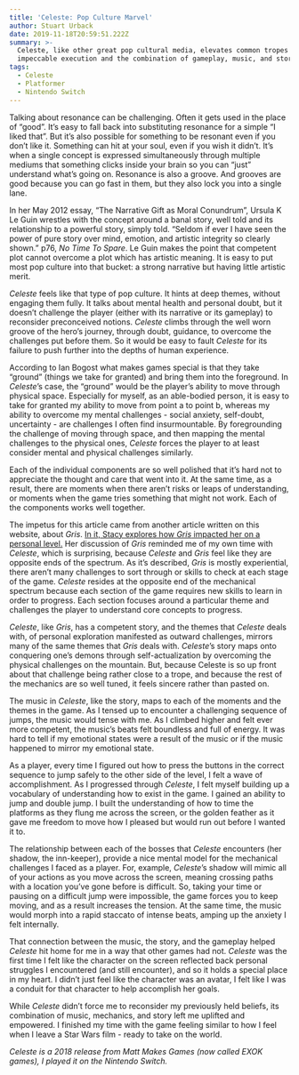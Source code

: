 ```yaml
---
title: 'Celeste: Pop Culture Marvel'
author: Stuart Urback
date: 2019-11-18T20:59:51.222Z
summary: >-
  Celeste, like other great pop cultural media, elevates common tropes through
  impeccable execution and the combination of gameplay, music, and story.
tags:
  - Celeste
  - Platformer
  - Nintendo Switch
---
```

Talking about resonance can be challenging.  Often it gets used in the place of “good”.  It’s easy to fall back into substituting resonance for a simple “I liked that”.  But it’s also possible for something to be resonant even if you don’t like it.  Something can hit at your soul, even if you wish it didn’t.  It’s when a single concept is expressed simultaneously through multiple mediums that something clicks inside your brain so you can “just” understand what’s going on.  Resonance is also a groove.  And grooves are good because you can go fast in them, but they also lock you into a single lane.  

In her May 2012 essay, “The Narrative Gift as Moral Conundrum”, Ursula K Le Guin wrestles with the concept around a banal story, well told and its relationship to a powerful story, simply told. “Seldom if ever I have seen the power of pure story over mind, emotion, and artistic integrity so clearly shown.” p76, _No Time To Spare_.  Le Guin makes the point that competent plot cannot overcome a plot which has artistic meaning.  It is easy to put most pop culture into that bucket: a strong narrative but having little artistic merit.  

_Celeste_ feels like that type of pop culture.  It hints at deep themes, without engaging them fully.  It talks about mental health and personal doubt, but it doesn’t challenge the player (either with its narrative or its gameplay) to reconsider preconceived notions.  _Celeste_ climbs through the well worn groove of the hero’s journey, through doubt, guidance, to overcome the challenges put before them.  So it would be easy to fault _Celeste_ for its failure to push further into the depths of human experience.

According to Ian Bogost what makes games special is that they take “ground” (things we take for granted) and bring them into the foreground.  In _Celeste_’s case, the “ground” would be the player’s ability to move through physical space.  Especially for myself, as an able-bodied person, it is easy to take for granted my ability to move from point a to point b, whereas my ability to overcome my mental challenges - social anxiety, self-doubt, uncertainty - are challenges I often find insurmountable.  By foregrounding the challenge of moving through space, and then mapping the mental challenges to the physical ones, _Celeste_ forces the player to at least consider mental and physical challenges similarly.  

Each of the individual components are so well polished that it’s hard not to appreciate the thought and care that went into it.  At the same time, as a result, there are moments when there aren’t risks or leaps of understanding, or moments when the game tries something that might not work.  Each of the components works well together.  

The impetus for this article came from another article written on this website, about _Gris_.  [In it, Stacy explores how _Gris_ impacted her on a personal level.](https://www.playthistonight.com/posts/gris:-a-puzzle-platformer-masterpiece/)  Her discussion of _Gris_ reminded me of my own time with _Celeste_, which is surprising, because _Celeste_ and _Gris_ feel like they are opposite ends of the spectrum. As it’s described, _Gris_ is mostly experiential, there aren’t many challenges to sort through or skills to check at each stage of the game.  _Celeste_ resides at the opposite end of the mechanical spectrum because each section of the game requires new skills to learn in order to progress. Each section focuses around a particular theme and challenges the player to understand core concepts to progress.

_Celeste_, like _Gris_, has a competent story, and the themes that _Celeste_ deals with, of personal exploration manifested as outward challenges, mirrors many of the same themes that _Gris_ deals with.  _Celeste_’s story maps onto conquering one’s demons through self-actualization by overcoming the physical challenges on the mountain.  But, because Celeste is so up front about that challenge being rather close to a trope, and because the rest of the mechanics are so well tuned, it feels sincere rather than pasted on.

The music in _Celeste_, like the story, maps to each of the moments and the themes in the game.  As I tensed up to encounter a challenging sequence of jumps, the music would tense with me.  As I climbed higher and felt ever more competent, the music’s beats felt boundless and full of energy.  It was hard to tell if my emotional states were a result of the music or if the music happened to mirror my emotional state.  

As a player, every time I figured out how to press the buttons in the correct sequence to jump safely to the other side of the level, I felt a wave of accomplishment.   As I progressed through _Celeste_, I felt myself building up a vocabulary of understanding how to exist in the game.  I gained an ability to jump and double jump.  I built the understanding of how to time the platforms as they flung me across the screen, or the golden feather as it gave me freedom to move how I pleased but would run out before I wanted it to.  

The relationship between each of the bosses that _Celeste_ encounters (her shadow, the inn-keeper), provide a nice mental model for the mechanical challenges I faced as a player. For, example, _Celeste_’s shadow will mimic all of your actions as you move across the screen, meaning crossing paths with a location you’ve gone before is difficult.  So, taking your time or pausing on a difficult jump were impossible, the game forces you to keep moving, and as a result increases the tension.  At the same time, the music would morph into a rapid staccato of intense beats, amping up the anxiety I felt internally.   

That connection between the music, the story, and the gameplay helped _Celeste_ hit home for me in a way that other games had not.  _Celeste_ was the first time I felt like the character on the screen reflected back personal struggles I encountered (and still encounter), and so it holds a special place in my heart.  I didn’t just feel like the character was an avatar, I felt like I was a conduit for that character to help accomplish her goals.  

While _Celeste_ didn’t force me to reconsider my previously held beliefs, its combination of music, mechanics, and story left me uplifted and empowered.  I finished my time with the game feeling similar to how I feel when I leave a Star Wars film - ready to take on the world.  

_Celeste is a 2018 release from Matt Makes Games (now called EXOK games), I played it on the Nintendo Switch._
